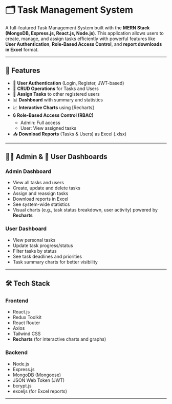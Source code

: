 # 🗂️ Task Management System

A full-featured Task Management System built with the **MERN Stack (MongoDB, Express.js, React.js, Node.js)**. This application allows users to create, manage, and assign tasks efficiently with powerful features like **User Authentication**, **Role-Based Access Control**, and **report downloads in Excel** format.

---

## 🚀 Features

- 🔐 **User Authentication** (Login, Register, JWT-based)
- 🔁 **CRUD Operations** for Tasks and Users
- 👥 **Assign Tasks** to other registered users
- 📊 **Dashboard** with summary and statistics
- 📈 **Interactive Charts** using [Recharts]
- 🔒 **Role-Based Access Control (RBAC)**
  - Admin: Full access
  - User: View assigned tasks
- 📥 **Download Reports** (Tasks & Users) as Excel (.xlsx)

---

## 🧑‍💼 Admin & 🙋 User Dashboards

### Admin Dashboard
- View all tasks and users
- Create, update and delete tasks
- Assign and reassign tasks
- Download reports in Excel
- See system-wide statistics
- Visual charts (e.g., task status breakdown, user activity) powered by **Recharts**

### User Dashboard
- View personal tasks
- Update task progress/status
- Filter tasks by status
- See task deadlines and priorities
- Task summary charts for better visibility

---

## 🛠️ Tech Stack

### Frontend
- React.js
- Redux Toolkit
- React Router
- Axios
- Tailwind CSS
- **Recharts** (for interactive charts and graphs)

### Backend
- Node.js
- Express.js
- MongoDB (Mongoose)
- JSON Web Token (JWT)
- bcrypt.js
- exceljs (for Excel reports)

---

